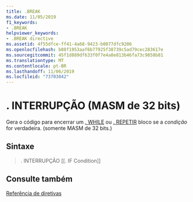 ```yaml
---
title: .BREAK
ms.date: 11/05/2019
f1_keywords:
- .BREAK
helpviewer_keywords:
- .BREAK directive
ms.assetid: 4f55dfce-ff41-4a68-9423-b0077dfc9206
ms.openlocfilehash: b08f1953aaf6b77925f38739c5ad79cec283617e
ms.sourcegitcommit: 45f1d889df633f0f7e4a8e813b46fa73c9858b81
ms.translationtype: MT
ms.contentlocale: pt-BR
ms.lasthandoff: 11/06/2019
ms.locfileid: "73703042"
---
```

# <a name="break-32-bit-masm"></a>. INTERRUPÇÃO (MASM de 32 bits)

Gera o código para encerrar um [. WHILE](../../assembler/masm/dot-while.md) ou [. REPETIR](../../assembler/masm/dot-repeat.md) bloco se a *condição* for verdadeira. (somente MASM de 32 bits.)

## <a name="syntax"></a>Sintaxe

> . INTERRUPÇÃO [[. IF Condition]]

## <a name="see-also"></a>Consulte também

[Referência de diretivas](../../assembler/masm/directives-reference.md)<br/>